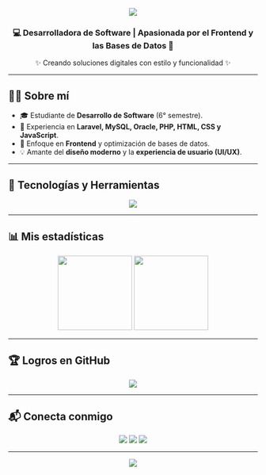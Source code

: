 <!-- Banner con tu nombre -->
<p align="center">
  <img src="https://capsule-render.vercel.app/api?type=waving&color=0:6a11cb,100:2575fc&height=200&section=header&text=Anyuri%20Hortua&fontSize=50&fontColor=fff&animation=fadeIn&fontAlignY=35" />
</p>

<!-- Frase destacada -->
<h3 align="center">💻 Desarrolladora de Software | Apasionada por el Frontend y las Bases de Datos 🚀</h3>
<p align="center">✨ Creando soluciones digitales con estilo y funcionalidad ✨</p>

---

## 👩‍💻 Sobre mí
- 🎓 Estudiante de **Desarrollo de Software** (6° semestre).
- 💼 Experiencia en **Laravel, MySQL, Oracle, PHP, HTML, CSS y JavaScript**.
- 🎯 Enfoque en **Frontend** y optimización de bases de datos.
- 💡 Amante del **diseño moderno** y la **experiencia de usuario (UI/UX)**.

---

## 🚀 Tecnologías y Herramientas
<p align="center">
  <img src="https://skillicons.dev/icons?i=html,css,js,php,laravel,python,java,flutter,dart,mysql,postgresql,oracle,git,github,figma" />
</p>

---

## 📊 Mis estadísticas
<p align="center">
  <img src="https://github-readme-stats.vercel.app/api?username=TU_USUARIO&show_icons=true&theme=radical" height="150"/>
  <img src="https://github-readme-stats.vercel.app/api/top-langs/?username=TU_USUARIO&layout=compact&theme=radical" height="150"/>
</p>

---

## 🏆 Logros en GitHub
<p align="center">
  <img src="https://github-profile-trophy.vercel.app/?username=TU_USUARIO&theme=radical&margin-w=10&margin-h=10" />
</p>

---

## 📬 Conecta conmigo
<p align="center">
  <a href="mailto:tuemail@example.com"><img src="https://img.shields.io/badge/Email-2575fc?style=for-the-badge&logo=gmail&logoColor=white" /></a>
  <a href="https://linkedin.com/in/tuusuario"><img src="https://img.shields.io/badge/LinkedIn-6a11cb?style=for-the-badge&logo=linkedin&logoColor=white" /></a>
  <a href="https://github.com/TU_USUARIO"><img src="https://img.shields.io/badge/GitHub-000?style=for-the-badge&logo=github&logoColor=white" /></a>
</p>

---

<!-- Footer -->
<p align="center">
  <img src="https://capsule-render.vercel.app/api?type=waving&color=0:6a11cb,100:2575fc&height=120&section=footer" />
</p>
